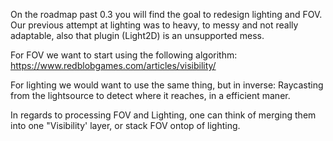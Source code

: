 On the roadmap past 0.3 you will find the goal to redesign lighting and FOV.
Our previous attempt at lighting was to heavy, to messy and not really adaptable, also that plugin (Light2D) is an unsupported mess.

For FOV we want to start using the following algorithm:
https://www.redblobgames.com/articles/visibility/

For lighting we would want to use the same thing, but in inverse:
Raycasting from the lightsource to detect where it reaches, in a efficient maner.

In regards to processing FOV and Lighting, one can think of merging them into one "Visibility' layer, or stack FOV ontop of lighting.